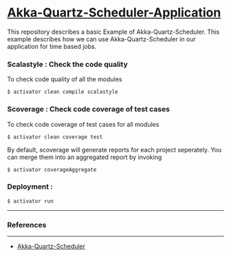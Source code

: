 [Akka-Quartz-Scheduler-Application](http://blog.knoldus.com/2016/01/18/code-dissection-akka-quartz-scheduler-scalas-way-of-scheduling/)
=================================

This repository describes a basic Example of  Akka-Quartz-Scheduler. This example describes how we can use Akka-Quartz-Scheduler in our application for time based jobs.

### Scalastyle : Check the code quality

To check code quality of all the modules
```
$ activator clean compile scalastyle
```

### Scoverage : Check code coverage of test cases

To check code coverage of test cases for all modules
```
$ activator clean coverage test
```
By default, scoverage will generate reports for each project seperately. You can merge them into an aggregated report by invoking
```
$ activator coverageAggregate
```

### Deployment :
```
$ activator run
```

-----------------------------------------------------------------------
### References
-----------------------------------------------------------------------
* [Akka-Quartz-Scheduler](https://github.com/enragedginger/akka-quartz-scheduler)